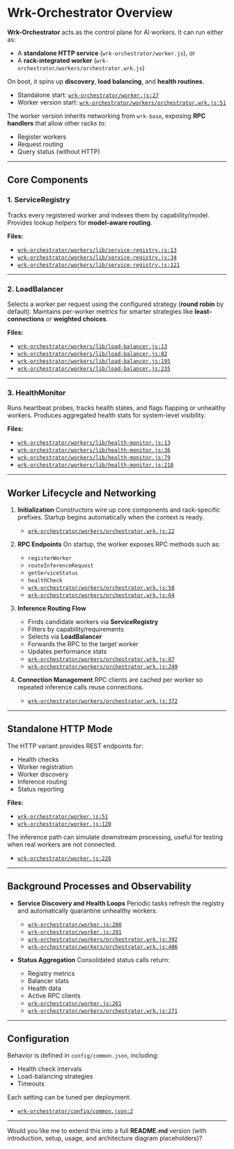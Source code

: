 # Wrk-Orchestrator Overview

**Wrk-Orchestrator** acts as the control plane for AI workers.
It can run either as:

* A **standalone HTTP service** (`wrk-orchestrator/worker.js`), or
* A **rack-integrated worker** (`wrk-orchestrator/workers/orchestrator.wrk.js`)

On boot, it spins up **discovery**, **load balancing**, and **health routines**.

* Standalone start: [`wrk-orchestrator/worker.js:27`](worker.js#L27)
* Worker version start: [`wrk-orchestrator/workers/orchestrator.wrk.js:51`](workers/orchestrator.wrk.js#L51)

The worker version inherits networking from `wrk-base`, exposing **RPC handlers** that allow other racks to:

* Register workers
* Request routing
* Query status (without HTTP)

---

## Core Components

### 1. ServiceRegistry

Tracks every registered worker and indexes them by capability/model.
Provides lookup helpers for **model-aware routing**.

**Files:**

* [`wrk-orchestrator/workers/lib/service-registry.js:13`](workers/lib/service-registry.js#L13)
* [`wrk-orchestrator/workers/lib/service-registry.js:34`](workers/lib/service-registry.js#L34)
* [`wrk-orchestrator/workers/lib/service-registry.js:121`](workers/lib/service-registry.js#L121)

---

### 2. LoadBalancer

Selects a worker per request using the configured strategy (**round robin** by default).
Maintains per-worker metrics for smarter strategies like **least-connections** or **weighted choices**.

**Files:**

* [`wrk-orchestrator/workers/lib/load-balancer.js:13`](workers/lib/load-balancer.js#L13)
* [`wrk-orchestrator/workers/lib/load-balancer.js:82`](workers/lib/load-balancer.js#L82)
* [`wrk-orchestrator/workers/lib/load-balancer.js:195`](workers/lib/load-balancer.js#L195)
* [`wrk-orchestrator/workers/lib/load-balancer.js:235`](workers/lib/load-balancer.js#L235)

---

### 3. HealthMonitor

Runs heartbeat probes, tracks health states, and flags flapping or unhealthy workers.
Produces aggregated health stats for system-level visibility.

**Files:**

* [`wrk-orchestrator/workers/lib/health-monitor.js:13`](workers/lib/health-monitor.js#L13)
* [`wrk-orchestrator/workers/lib/health-monitor.js:36`](workers/lib/health-monitor.js#L36)
* [`wrk-orchestrator/workers/lib/health-monitor.js:79`](workers/lib/health-monitor.js#L79)
* [`wrk-orchestrator/workers/lib/health-monitor.js:218`](workers/lib/health-monitor.js#L218)

---

## Worker Lifecycle and Networking

1. **Initialization**
   Constructors wire up core components and rack-specific prefixes.
   Startup begins automatically when the context is ready.

   * [`wrk-orchestrator/workers/orchestrator.wrk.js:22`](workers/orchestrator.wrk.js#L22)

2. **RPC Endpoints**
   On startup, the worker exposes RPC methods such as:

   * `registerWorker`
   * `routeInferenceRequest`
   * `getServiceStatus`
   * `healthCheck`
   * [`wrk-orchestrator/workers/orchestrator.wrk.js:58`](workers/orchestrator.wrk.js#L58)
   * [`wrk-orchestrator/workers/orchestrator.wrk.js:64`](workers/orchestrator.wrk.js#L64)

3. **Inference Routing Flow**

   * Finds candidate workers via **ServiceRegistry**
   * Filters by capability/requirements
   * Selects via **LoadBalancer**
   * Forwards the RPC to the target worker
   * Updates performance stats
   * [`wrk-orchestrator/workers/orchestrator.wrk.js:87`](workers/orchestrator.wrk.js#L87)
   * [`wrk-orchestrator/workers/orchestrator.wrk.js:249`](workers/orchestrator.wrk.js#L249)

4. **Connection Management**
   RPC clients are cached per worker so repeated inference calls reuse connections.

   * [`wrk-orchestrator/workers/orchestrator.wrk.js:372`](workers/orchestrator.wrk.js#L372)

---

## Standalone HTTP Mode

The HTTP variant provides REST endpoints for:

* Health checks
* Worker registration
* Worker discovery
* Inference routing
* Status reporting

**Files:**

* [`wrk-orchestrator/worker.js:51`](worker.js#L51)
* [`wrk-orchestrator/worker.js:120`](worker.js#L120)

The inference path can simulate downstream processing, useful for testing when real workers are not connected.

* [`wrk-orchestrator/worker.js:226`](worker.js#L226)

---

## Background Processes and Observability

* **Service Discovery and Health Loops**
  Periodic tasks refresh the registry and automatically quarantine unhealthy workers.

  * [`wrk-orchestrator/worker.js:280`](worker.js#L280)
  * [`wrk-orchestrator/worker.js:291`](worker.js#L291)
  * [`wrk-orchestrator/workers/orchestrator.wrk.js:392`](workers/orchestrator.wrk.js#L392)
  * [`wrk-orchestrator/workers/orchestrator.wrk.js:406`](workers/orchestrator.wrk.js#L406)

* **Status Aggregation**
  Consolidated status calls return:

  * Registry metrics
  * Balancer stats
  * Health data
  * Active RPC clients
  * [`wrk-orchestrator/worker.js:261`](worker.js#L261)
  * [`wrk-orchestrator/workers/orchestrator.wrk.js:271`](workers/orchestrator.wrk.js#L271)

---

## Configuration

Behavior is defined in `config/common.json`, including:

* Health check intervals
* Load-balancing strategies
* Timeouts

Each setting can be tuned per deployment.

* [`wrk-orchestrator/config/common.json:2`](config/common.json#L2)

---

Would you like me to extend this into a full **README.md** version (with introduction, setup, usage, and architecture diagram placeholders)?
